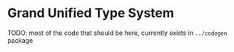 Grand Unified Type System
=========================

TODO: most of the code that should be here, currently exists in `../codegen` package